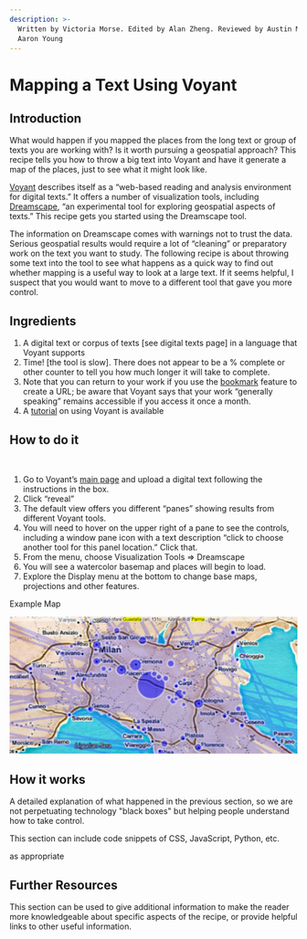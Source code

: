 ```yaml
---
description: >-
  Written by Victoria Morse. Edited by Alan Zheng. Reviewed by Austin Mason and
  Aaron Young
---
```


# Mapping a Text Using Voyant

## **Introduction**

What would happen if you mapped the places from the long text or group of texts you are working with? Is it worth pursuing a geospatial approach? This recipe tells you how to throw a big text into Voyant and have it generate a map of the places, just to see what it might look like.

‌[Voyant](https://voyant-tools.org/) describes itself as a “web-based reading and analysis environment for digital texts.” It offers a number of visualization tools, including [Dreamscape](https://voyant-tools.org/docs/#!/guide/dreamscape), “an experimental tool for exploring geospatial aspects of texts.” This recipe gets you started using the Dreamscape tool.

The information on Dreamscape comes with warnings not to trust the data. Serious geospatial results would require a lot of “cleaning” or preparatory work on the text you want to study. The following recipe is about throwing some text into the tool to see what happens as a quick way to find out whether mapping is a useful way to look at a large text. If it seems helpful, I suspect that you would want to move to a different tool that gave you more control.

## **Ingredients**

1. A digital text or corpus of texts \[see digital texts page\] in a language that Voyant supports
2. ‌Time! \[the tool is slow\]. There does not appear to be a % complete or other counter to tell you how much longer it will take to complete.
3. Note that you can return to your work if you use the [bookmark](https://voyant-tools.org/docs/#!/guide/start) feature to create a URL; be aware that Voyant says that your work “generally speaking” remains accessible if you access it once a month.
4. A [tutorial](https://voyant-tools.org/docs/#!/guide/tutorial) on using Voyant is available

## **How to do it**

‌

1. Go to Voyant’s [main page](https://voyant-tools.org/) and upload a digital text following the instructions in the box.
2. Click “reveal”
3. The default view offers you different “panes” showing results from different Voyant tools.
4. You will need to hover on the upper right of a pane to see the controls, including a window pane icon with a text description “click to choose another tool for this panel location.” Click that.
5. From the menu, choose Visualization Tools =&gt; Dreamscape
6. You will see a watercolor basemap and places will begin to load.
7. Explore the Display menu at the bottom to change base maps, projections and other features.

Example Map

![](../../.gitbook/assets/0%20%286%29.png)

## **How it works**

A detailed explanation of what happened in the previous section, so we are not perpetuating technology "black boxes" but helping people understand how to take control.

This section can include code snippets of CSS, JavaScript, Python, etc.

as appropriate

## **Further Resources**

This section can be used to give additional information to make the reader more knowledgeable about specific aspects of the recipe, or provide helpful links to other useful information.


